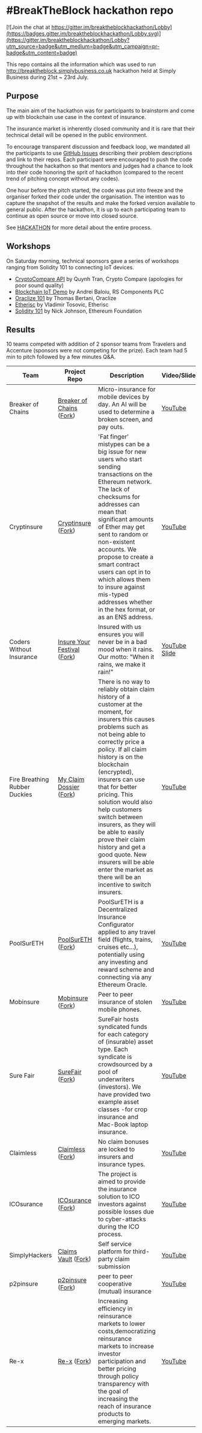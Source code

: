 # #BreakTheBlock hackathon repo

[![Join the chat at https://gitter.im/breaktheblockhackathon/Lobby](https://badges.gitter.im/breaktheblockhackathon/Lobby.svg)](https://gitter.im/breaktheblockhackathon/Lobby?utm_source=badge&utm_medium=badge&utm_campaign=pr-badge&utm_content=badge)

This repo contains all the information which was used to run http://breaktheblock.simplybusiness.co.uk hackathon held at Simply Business during 21st ~ 23rd July.

## Purpose

The main aim of the hackathon was for participants to brainstorm and come up with blockchain use case in the context of insurance.

The insurance market is inherently closed community and it is rare that their technical detail will be opened in the public environment.

To encourage transparent discussion and feedback loop, we mandated all the participants to use [GitHub Issues]() describing their problem descriptions and link to their repos. Each participant were encouraged to push the code throughout the hackathon so that mentors and judges had a chance to look into their code honoring the sprit of hackathon (compared to the recent trend of pitching concept without any codes).

One hour before the pitch started, the code was put into freeze and the organiser forked their code under the organisation. The intention was to capture the snapshot of the results and make the forked version available to general public. After the hackathon, it is up to each participating team to continue as open source or move into closed source.

See [HACKATHON](./HACKATHON.md) for more detail about the entire process.

## Workshops

On Saturday morning, technical sponsors gave a series of workshops ranging from Solidity 101 to connecting IoT devices.

- [CryptoCompare API](https://www.youtube.com/watch?v=boFe-WInICM) by Quynh Tran, Crypto Compare (apologies for poor sound quality)
- [Blockchain IoT Demo](https://www.youtube.com/watch?v=QyqpT0yO8T0) by Andrei Baloiu, RS Components PLC
- [Oraclize 101](https://www.youtube.com/watch?v=TCQR2q53h_8) by Thomas Bertani, Oraclize
- [Etherisc](https://www.youtube.com/watch?v=fVKKYhfmEmM) by Vladimir Tosovic, Etherisc
- [Solidity 101](https://www.youtube.com/watch?v=rLRk4Z7zdnA) by Nick Johnson, Ethereum Foundation

## Results

10 teams competed with addition of 2 sponsor teams from Travelers and Accenture (sponsors were not competing for the prize). Each team had 5 min to pitch followed by a few minutes Q&A.


| Team                          | Project Repo                                                                                                                                        | Description                                                                                                                                                                                                                                                                                                                                                                                                                                                                                                       | Video/Slide                                                                                                                                                          | Notes                                |
|-------------------------------|-----------------------------------------------------------------------------------------------------------------------------------------------------|-------------------------------------------------------------------------------------------------------------------------------------------------------------------------------------------------------------------------------------------------------------------------------------------------------------------------------------------------------------------------------------------------------------------------------------------------------------------------------------------------------------------|----------------------------------------------------------------------------------------------------------------------------------------------------------------------|--------------------------------------|
| Breaker of Chains             | [Breaker of Chains](https://github.com/DRONE-POC/SB-Hackathon) ([Fork](https://github.com/breaktheblock/SB-Hackathon))                              | Micro-insurance for mobile devices by day. An AI will be used to determine a broken screen, and pay outs.                                                                                                                                                                                                                                                                                                                                                                                                         | [YouTube](https://www.youtube.com/watch?v=iCS35DfTgTM)                                                                                                               | Sponsor team from Travelers          |
| Cryptinsure                   | [Cryptinsure](https://github.com/AccentSandeep/cryptinsure) ([Fork](https://github.com/breaktheblock/cryptinsure))                                  | 'Fat finger' mistypes can be a big issue for new users who start sending transactions on the Ethereum network. The lack of checksums for addresses can mean that significant amounts of Ether may get sent to random or non-existent accounts. We propose to create a smart contract users can opt in to which allows them to insure against mis-typed addresses whether in the hex format, or as an ENS address.                                                                                                 | [YouTube](https://www.youtube.com/watch?v=jMLT4USuksY)                                                                                                               | Sponsor team from Accenture          |
| Coders Without Insurance      | [Insure Your Festival](https://github.com/ThisPlace/CodersWithoutInsurance) ([Fork](https://github.com/breaktheblock/CodersWithoutInsurance))       | Insured with us ensures you will never be in a bad mood when it rains. Our motto: "When it rains, we make it rain!"                                                                                                                                                                                                                                                                                                                                                                                               | [YouTube](https://www.youtube.com/watch?v=p6Myr--DW7w) [Slide](https://www.slideshare.net/thisplacestudio/breaktheblock-insurance-blockchain-hackathon-presentation) | Winner                               |
| Fire Breathing Rubber Duckies | [My Claim Dossier](https://github.com/CarolineClark/Claim-History-Blockchain/) ([Fork](https://github.com/breaktheblock/Claim-History-Blockchain/)) | There is no way to reliably obtain claim history of a customer at the moment, for insurers this causes problems such as not being able to correctly price a policy. If all claim history is on the blockchain (encrypted), insurers can use that for better pricing. This solution would also help customers switch between insurers, as they will be able to easily prove their claim history and get a good quote. New insurers will be able enter the market as there will be an incentive to switch insurers. | [YouTube](https://www.youtube.com/watch?v=VxolFyPMBQE)                                                                                                               | Best Blockchain and Best Concept     |
| PoolSurETH                    | [PoolSurETH](https://github.com/makevoid/PoolSurETH) ([Fork](https://github.com/breaktheblock/PoolSurETH))                                          | PoolSurETH is a Decentralized Insurance Configurator applied to any travel field (flights, trains, cruises etc...), potentially using any investing and reward scheme and connecting via any Ethereum Oracle.                                                                                                                                                                                                                                                                                                     | [YouTube](https://www.youtube.com/watch?v=Eu1UW4o_rsY)                                                                                                               |                                      |
| Mobinsure                     | [Mobinsure](https://github.com/willjgriff/mobinsure) ([Fork](https://github.com/breaktheblock/mobinsure))                                           | Peer to peer insurance of stolen mobile phones.                                                                                                                                                                                                                                                                                                                                                                                                                                                                   | [YouTube](https://www.youtube.com/watch?v=Oyp6JucKk0I)                                                                                                               |                                      |
| Sure Fair                     | [SureFair](https://github.com/NathanLewis/surefair) ([Fork](https://github.com/breaktheblock/surefair))                                             | SureFair hosts syndicated funds for each category of (insurable) asset type. Each syndicate is crowdsourced by a pool of underwriters (investors). We have provided two example asset classes -for crop insurance and Mac-Book laptop insurance.                                                                                                                                                                                                                                                                  | [YouTube](https://www.youtube.com/watch?v=nXKpYxCqB4Y)                                                                                                               | Best Code                            |
| Claimless                     | [Claimless](https://github.com/divsinghal/Claimless) ([Fork](https://github.com/breaktheblock/Claimless))                                           | No claim bonuses are locked to insurers and insurance types.                                                                                                                                                                                                                                                                                                                                                                                                                                                      | [YouTube](https://www.youtube.com/watch?v=Mn6Wvm-Dxxw)                                                                                                               |                                      |
| ICOsurance                    | [ICOsurance](https://github.com/CMLTeam/ICOsurance) ([Fork](https://github.com/breaktheblock/ICOsurance))                                           | The project is aimed to provide the insurance solution to ICO investors against possible losses due to cyber-attacks during the ICO process.                                                                                                                                                                                                                                                                                                                                                                      | [YouTube](https://www.youtube.com/watch?v=bWKJaVHZWR4)                                                                                                               | Best Use Case                        |
| SimplyHackers                 | [Claims Vault](https://github.com/VladWulf/claims_vault) ([Fork](https://github.com/breaktheblock/claims_vault))                                    | Self service platform for third-party claim submission                                                                                                                                                                                                                                                                                                                                                                                                                                                            | [YouTube](https://www.youtube.com/watch?v=9YyaqzKQB7M)                                                                                                               |                                      |
| p2pinsure                     | [p2pinsure](https://github.com/edwardwardward/p2pinsure) ([Fork](https://github.com/breaktheblock/p2pinsure))                                       | peer to peer cooperative (mutual) insurance                                                                                                                                                                                                                                                                                                                                                                                                                                                                       | [YouTube](https://www.youtube.com/watch?v=3AsEd4pt9Nw)                                                                                                               |                                      |
| Re-x                          | [Re-x](https://github.com/docent666/re-x) ([Fork](https://github.com/breaktheblock/re-x))                                                           | Increasing efficiency in reinsurance markets to lower costs,democratizing reinsurance markets to increase investor participation and better pricing through policy transparency with the goal of increasing the reach of insurance products to emerging markets.                                                                                                                                                                                                                                                  | [YouTube](https://www.youtube.com/watch?v=3H2jkkGDtyE)                                                                                                               | Most Sophisticated Insurance Product |

